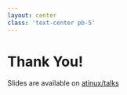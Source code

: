 ```yaml
---
layout: center
class: 'text-center pb-5'
---
```


# Thank You!

Slides are available on [atinux/talks](https://github.com/atinux/talks)

<!--
I would like to thank you for testing Nuxt Auth Utils and giving me your feedback.

A huge thank you to all the people who contributed to it and made the library possible!

And of course, thank you here in the live stream for listening to me, I hope you enjoyed it and that you are now ready to implement auth in your Nuxt app!
-->
